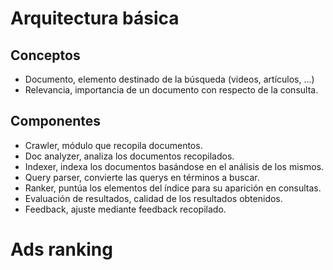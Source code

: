 # Arquitectura básica
## Conceptos
- Documento, elemento destinado de la búsqueda (videos, artículos, …)
- Relevancia, importancia de un documento con respecto de la consulta.

## Componentes
- Crawler, módulo que recopila documentos.
- Doc analyzer, analiza los documentos recopilados.
- Indexer, indexa los documentos basándose en el análisis de los mismos.
- Query parser, convierte las querys en términos a buscar.
- Ranker, puntúa los elementos del índice para su aparición en consultas.
- Evaluación de resultados, calidad de los resultados obtenidos.
- Feedback, ajuste mediante feedback recopilado.

# Ads ranking
